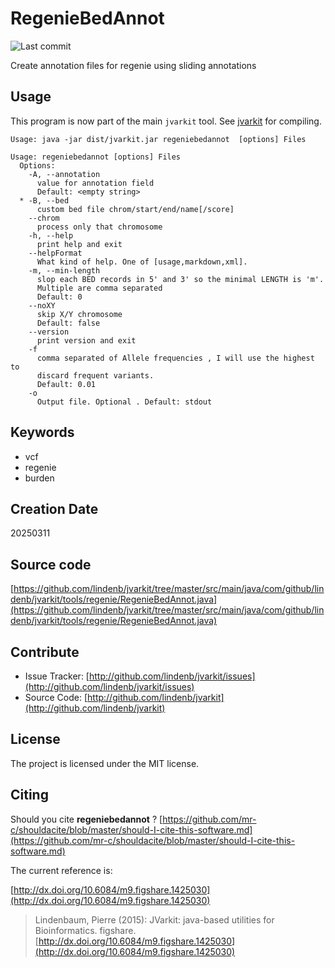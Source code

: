 # RegenieBedAnnot

![Last commit](https://img.shields.io/github/last-commit/lindenb/jvarkit.png)

Create annotation files for regenie using sliding annotations


## Usage


This program is now part of the main `jvarkit` tool. See [jvarkit](JvarkitCentral.md) for compiling.


```
Usage: java -jar dist/jvarkit.jar regeniebedannot  [options] Files

Usage: regeniebedannot [options] Files
  Options:
    -A, --annotation
      value for annotation field
      Default: <empty string>
  * -B, --bed
      custom bed file chrom/start/end/name[/score]
    --chrom
      process only that chromosome
    -h, --help
      print help and exit
    --helpFormat
      What kind of help. One of [usage,markdown,xml].
    -m, --min-length
      slop each BED records in 5' and 3' so the minimal LENGTH is 'm'. 
      Multiple are comma separated
      Default: 0
    --noXY
      skip X/Y chromosome
      Default: false
    --version
      print version and exit
    -f
      comma separated of Allele frequencies , I will use the highest to 
      discard frequent variants.
      Default: 0.01
    -o
      Output file. Optional . Default: stdout

```


## Keywords

 * vcf
 * regenie
 * burden



## Creation Date

20250311

## Source code 

[https://github.com/lindenb/jvarkit/tree/master/src/main/java/com/github/lindenb/jvarkit/tools/regenie/RegenieBedAnnot.java](https://github.com/lindenb/jvarkit/tree/master/src/main/java/com/github/lindenb/jvarkit/tools/regenie/RegenieBedAnnot.java)


## Contribute

- Issue Tracker: [http://github.com/lindenb/jvarkit/issues](http://github.com/lindenb/jvarkit/issues)
- Source Code: [http://github.com/lindenb/jvarkit](http://github.com/lindenb/jvarkit)

## License

The project is licensed under the MIT license.

## Citing

Should you cite **regeniebedannot** ? [https://github.com/mr-c/shouldacite/blob/master/should-I-cite-this-software.md](https://github.com/mr-c/shouldacite/blob/master/should-I-cite-this-software.md)

The current reference is:

[http://dx.doi.org/10.6084/m9.figshare.1425030](http://dx.doi.org/10.6084/m9.figshare.1425030)

> Lindenbaum, Pierre (2015): JVarkit: java-based utilities for Bioinformatics. figshare.
> [http://dx.doi.org/10.6084/m9.figshare.1425030](http://dx.doi.org/10.6084/m9.figshare.1425030)






